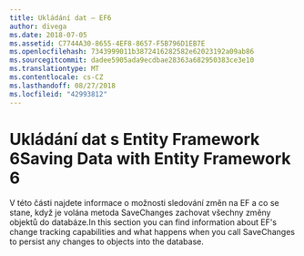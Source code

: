 ```yaml
---
title: Ukládání dat – EF6
author: divega
ms.date: 2018-07-05
ms.assetid: C7744A30-8655-4EF8-8657-F5B796D1EB7E
ms.openlocfilehash: 7343999011b3872416282582e62023192a09ab86
ms.sourcegitcommit: dadee5905ada9ecdbae28363a682950383ce3e10
ms.translationtype: MT
ms.contentlocale: cs-CZ
ms.lasthandoff: 08/27/2018
ms.locfileid: "42993812"
---
```

# <a name="saving-data-with-entity-framework-6"></a><span data-ttu-id="9250f-102">Ukládání dat s Entity Framework 6</span><span class="sxs-lookup"><span data-stu-id="9250f-102">Saving Data with Entity Framework 6</span></span>

<span data-ttu-id="9250f-103">V této části najdete informace o možnosti sledování změn na EF a co se stane, když je volána metoda SaveChanges zachovat všechny změny objektů do databáze.</span><span class="sxs-lookup"><span data-stu-id="9250f-103">In this section you can find information about EF's change tracking capabilities and what happens when you call SaveChanges to persist any changes to objects into the database.</span></span>
